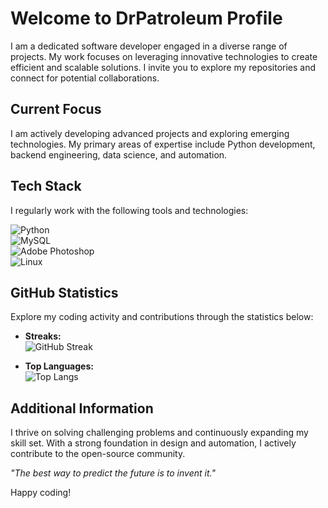 # Welcome to DrPatroleum Profile

I am a dedicated software developer engaged in a diverse range of projects. My work focuses on leveraging innovative technologies to create efficient and scalable solutions. I invite you to explore my repositories and connect for potential collaborations.

## Current Focus

I am actively developing advanced projects and exploring emerging technologies. My primary areas of expertise include Python development, backend engineering, data science, and automation.

## Tech Stack

I regularly work with the following tools and technologies:

![Python](https://img.shields.io/badge/Python-3670A0?style=for-the-badge&logo=python&logoColor=ffdd54)  
![MySQL](https://img.shields.io/badge/MySQL-%2300f.svg?style=for-the-badge&logo=mysql&logoColor=white)  
![Adobe Photoshop](https://img.shields.io/badge/Photoshop-%2331A8FF.svg?style=for-the-badge&logo=adobephotoshop&logoColor=white)  
![Linux](https://img.shields.io/badge/Linux-FCC624?style=for-the-badge&logo=linux&logoColor=black)

## GitHub Statistics

Explore my coding activity and contributions through the statistics below:

- **Streaks:**  
  ![GitHub Streak](https://github-readme-streak-stats.herokuapp.com/?user=DrPatroleum&theme=dark&hide_border=true) 

- **Top Languages:**  
  ![Top Langs](https://github-readme-stats.vercel.app/api/top-langs/?username=DrPatroleum&theme=dark&hide_border=true&include_all_commits=false&count_private=false&layout=compact)

## Additional Information

I thrive on solving challenging problems and continuously expanding my skill set. With a strong foundation in design and automation, I actively contribute to the open-source community.

*"The best way to predict the future is to invent it."*  

Happy coding!
